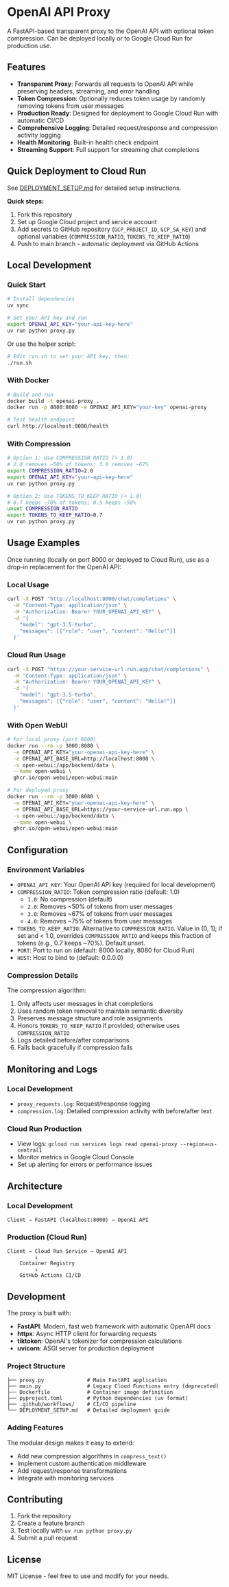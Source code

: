 # OpenAI API Proxy

A FastAPI-based transparent proxy to the OpenAI API with optional token compression. Can be deployed locally or to Google Cloud Run for production use.

## Features

- **Transparent Proxy**: Forwards all requests to OpenAI API while preserving headers, streaming, and error handling
- **Token Compression**: Optionally reduces token usage by randomly removing tokens from user messages
- **Production Ready**: Designed for deployment to Google Cloud Run with automatic CI/CD
- **Comprehensive Logging**: Detailed request/response and compression activity logging
- **Health Monitoring**: Built-in health check endpoint
- **Streaming Support**: Full support for streaming chat completions

## Quick Deployment to Cloud Run

See [DEPLOYMENT_SETUP.md](DEPLOYMENT_SETUP.md) for detailed setup instructions.

**Quick steps:**
1. Fork this repository
2. Set up Google Cloud project and service account
3. Add secrets to GitHub repository (`GCP_PROJECT_ID`, `GCP_SA_KEY`) and optional variables (`COMPRESSION_RATIO`, `TOKENS_TO_KEEP_RATIO`)
4. Push to main branch - automatic deployment via GitHub Actions

## Local Development

### Quick Start

```bash
# Install dependencies
uv sync

# Set your API key and run
export OPENAI_API_KEY="your-api-key-here"
uv run python proxy.py
```

Or use the helper script:
```bash
# Edit run.sh to set your API key, then:
./run.sh
```

### With Docker

```bash
# Build and run
docker build -t openai-proxy .
docker run -p 8080:8080 -e OPENAI_API_KEY="your-key" openai-proxy

# Test health endpoint
curl http://localhost:8080/health
```

### With Compression

```bash
# Option 1: Use COMPRESSION_RATIO (> 1.0)
# 2.0 removes ~50% of tokens; 3.0 removes ~67%
export COMPRESSION_RATIO=2.0
export OPENAI_API_KEY="your-api-key-here"
uv run python proxy.py

# Option 2: Use TOKENS_TO_KEEP_RATIO (< 1.0)
# 0.7 keeps ~70% of tokens; 0.5 keeps ~50%
unset COMPRESSION_RATIO
export TOKENS_TO_KEEP_RATIO=0.7
uv run python proxy.py
```

## Usage Examples

Once running (locally on port 8000 or deployed to Cloud Run), use as a drop-in replacement for the OpenAI API:

### Local Usage
```bash
curl -X POST "http://localhost:8000/chat/completions" \
  -H "Content-Type: application/json" \
  -H "Authorization: Bearer YOUR_OPENAI_API_KEY" \
  -d '{
    "model": "gpt-3.5-turbo",
    "messages": [{"role": "user", "content": "Hello!"}]
  }'
```

### Cloud Run Usage
```bash
curl -X POST "https://your-service-url.run.app/chat/completions" \
  -H "Content-Type: application/json" \
  -H "Authorization: Bearer YOUR_OPENAI_API_KEY" \
  -d '{
    "model": "gpt-3.5-turbo", 
    "messages": [{"role": "user", "content": "Hello!"}]
  }'
```

### With Open WebUI

```bash
# For local proxy (port 8000)
docker run --rm -p 3000:8080 \
  -e OPENAI_API_KEY="your-openai-api-key-here" \
  -e OPENAI_API_BASE_URL=http://localhost:8000 \
  -v open-webui:/app/backend/data \
  --name open-webui \
  ghcr.io/open-webui/open-webui:main

# For deployed proxy
docker run --rm -p 3000:8080 \
  -e OPENAI_API_KEY="your-openai-api-key-here" \
  -e OPENAI_API_BASE_URL=https://your-service-url.run.app \
  -v open-webui:/app/backend/data \
  --name open-webui \
  ghcr.io/open-webui/open-webui:main
```

## Configuration

### Environment Variables

- `OPENAI_API_KEY`: Your OpenAI API key (required for local development)
- `COMPRESSION_RATIO`: Token compression ratio (default: 1.0)
  - `1.0`: No compression (default)
  - `2.0`: Removes ~50% of tokens from user messages
  - `3.0`: Removes ~67% of tokens from user messages
  - `4.0`: Removes ~75% of tokens from user messages
- `TOKENS_TO_KEEP_RATIO`: Alternative to `COMPRESSION_RATIO`. Value in (0, 1]; if set and < 1.0, overrides `COMPRESSION_RATIO` and keeps this fraction of tokens (e.g., 0.7 keeps ~70%). Default unset.
- `PORT`: Port to run on (default: 8000 locally, 8080 for Cloud Run)
- `HOST`: Host to bind to (default: 0.0.0.0)

### Compression Details

The compression algorithm:
1. Only affects user messages in chat completions
2. Uses random token removal to maintain semantic diversity
3. Preserves message structure and role assignments
6. Honors `TOKENS_TO_KEEP_RATIO` if provided; otherwise uses `COMPRESSION_RATIO`
4. Logs detailed before/after comparisons
5. Falls back gracefully if compression fails

## Monitoring and Logs

### Local Development
- `proxy_requests.log`: Request/response logging
- `compression.log`: Detailed compression activity with before/after text

### Cloud Run Production
- View logs: `gcloud run services logs read openai-proxy --region=us-central1`
- Monitor metrics in Google Cloud Console
- Set up alerting for errors or performance issues

## Architecture

### Local Development
```
Client → FastAPI (localhost:8000) → OpenAI API
```

### Production (Cloud Run)
```
Client → Cloud Run Service → OpenAI API
         ↓
    Container Registry
         ↓  
    GitHub Actions CI/CD
```

## Development

The proxy is built with:
- **FastAPI**: Modern, fast web framework with automatic OpenAPI docs
- **httpx**: Async HTTP client for forwarding requests
- **tiktoken**: OpenAI's tokenizer for compression calculations
- **uvicorn**: ASGI server for production deployment

### Project Structure
```
├── proxy.py              # Main FastAPI application
├── main.py               # Legacy Cloud Functions entry (deprecated)
├── Dockerfile            # Container image definition
├── pyproject.toml        # Python dependencies (uv format)
├── .github/workflows/    # CI/CD pipeline
└── DEPLOYMENT_SETUP.md   # Detailed deployment guide
```

### Adding Features

The modular design makes it easy to extend:
- Add new compression algorithms in `compress_text()`
- Implement custom authentication middleware
- Add request/response transformations
- Integrate with monitoring services

## Contributing

1. Fork the repository
2. Create a feature branch
3. Test locally with `uv run python proxy.py`
4. Submit a pull request

## License

MIT License - feel free to use and modify for your needs. 